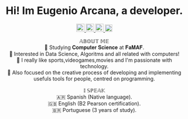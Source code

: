 <h1 align="center">Hi! Im Eugenio Arcana, a developer.</h1>
<p align="center">
<a href="https://www.instagram.com/eugenio_arcana/?hl=es-la">
  <img alt="Luny's Instagram" width="22px" src="https://raw.githubusercontent.com/hussainweb/hussainweb/main/icons/instagram.png" />
</a>
<a href="https://discord.com/users/LUNY#9437">
  <img alt="Luny's Discord" width="22px" src="https://raw.githubusercontent.com/peterthehan/peterthehan/master/assets/discord.svg" />
</a>
<a href="https://twitter.com/eugearcana11">
  <img alt="Luny's | Twitter" width="22px" src="https://raw.githubusercontent.com/peterthehan/peterthehan/master/assets/twitter.svg" />
</a>
<a href="mailto:eugenioarcana11@gmail.com">
  <img src="https://github.com/blackcater/blackcater/raw/main/images/social-gmail.svg" height="20" />
</a>
</p>





<p align="center">
𝔸𝔹𝕆𝕌𝕋 𝕄𝔼
<br />
🌱 Studying 𝐂𝐨𝐦𝐩𝐮𝐭𝐞𝐫 𝐒𝐜𝐢𝐞𝐧𝐜𝐞 at 𝐅𝐚𝐌𝐀𝐅.
<br />
👀 Interested in Data Science, Algoritms and all related with computers!
<br />
👦 I really like sports,videogames,movies and I'm passionate with technology.
<br />
💞️ Also focused on the creative process of developing and implementing usefuls tools for people, centred on programming.
<br />
</p>

<p align="center">
𝕀 𝕊ℙ𝔼𝔸𝕂
<br />
🇦🇷 Spanish (Native language).
<br />
🇬🇧 English (B2 Pearson certification).
<br />
🇧🇷 Portuguese (3 years of study).









<!---
Luny7/Luny7 is a ✨ special ✨ repository because its `README.md` (this file) appears on your GitHub profile.
You can click the Preview link to take a look at your changes.
--->
